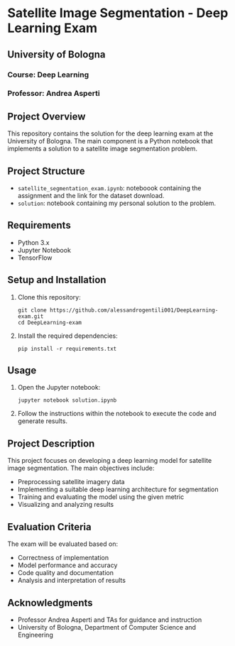 # Satellite Image Segmentation - Deep Learning Exam

## University of Bologna
### Course: Deep Learning
### Professor: Andrea Asperti

## Project Overview

This repository contains the solution for the deep learning exam at the University of Bologna. The main component is a Python notebook that implements a solution to a satellite image segmentation problem.

## Project Structure

- `satellite_segmentation_exam.ipynb`: noteboook containing the assignment and the link for the dataset download.
- `solution`: notebook containing my personal solution to the problem.

## Requirements

- Python 3.x
- Jupyter Notebook
- TensorFlow 

## Setup and Installation

1. Clone this repository:
   ```
   git clone https://github.com/alessandrogentili001/DeepLearning-exam.git
   cd DeepLearning-exam
   ```

2. Install the required dependencies:
   ```
   pip install -r requirements.txt
   ```

## Usage

1. Open the Jupyter notebook:
   ```
   jupyter notebook solution.ipynb
   ```

2. Follow the instructions within the notebook to execute the code and generate results.

## Project Description

This project focuses on developing a deep learning model for satellite image segmentation. The main objectives include:

- Preprocessing satellite imagery data
- Implementing a suitable deep learning architecture for segmentation
- Training and evaluating the model using the given metric
- Visualizing and analyzing results

## Evaluation Criteria

The exam will be evaluated based on:

- Correctness of implementation
- Model performance and accuracy
- Code quality and documentation
- Analysis and interpretation of results

## Acknowledgments

- Professor Andrea Asperti and TAs for guidance and instruction
- University of Bologna, Department of Computer Science and Engineering
